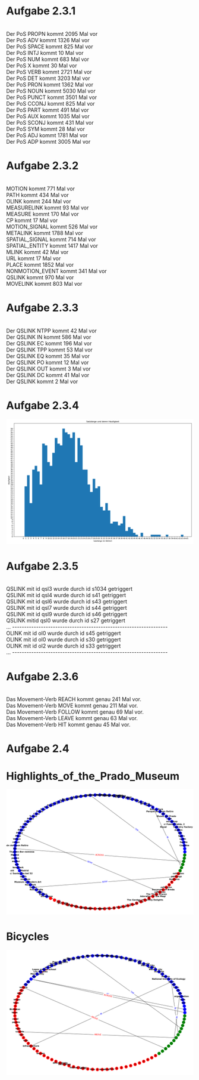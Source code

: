 # Aufgabe 2.3.1
<br>Der PoS PROPN kommt 2095 Mal vor<br>Der PoS ADV kommt 1326 Mal vor<br>Der PoS SPACE kommt 825 Mal vor<br>Der PoS INTJ kommt 10 Mal vor<br>Der PoS NUM kommt 683 Mal vor<br>Der PoS X kommt 30 Mal vor<br>Der PoS VERB kommt 2721 Mal vor<br>Der PoS DET kommt 3203 Mal vor<br>Der PoS PRON kommt 1362 Mal vor<br>Der PoS NOUN kommt 5030 Mal vor<br>Der PoS PUNCT kommt 3501 Mal vor<br>Der PoS CCONJ kommt 825 Mal vor<br>Der PoS PART kommt 491 Mal vor<br>Der PoS AUX kommt 1035 Mal vor<br>Der PoS SCONJ kommt 431 Mal vor<br>Der PoS SYM kommt 28 Mal vor<br>Der PoS ADJ kommt 1781 Mal vor<br>Der PoS ADP kommt 3005 Mal vor<br>

# Aufgabe 2.3.2
<br>MOTION kommt 771 Mal vor<br>PATH kommt 434 Mal vor<br>OLINK kommt 244 Mal vor<br>MEASURELINK kommt 93 Mal vor<br>MEASURE kommt 170 Mal vor<br>CP kommt 17 Mal vor<br>MOTION_SIGNAL kommt 526 Mal vor<br>METALINK kommt 1788 Mal vor<br>SPATIAL_SIGNAL kommt 714 Mal vor<br>SPATIAL_ENTITY kommt 1417 Mal vor<br>MLINK kommt 42 Mal vor<br>URL kommt 17 Mal vor<br>PLACE kommt 1852 Mal vor<br>NONMOTION_EVENT kommt 341 Mal vor<br>QSLINK kommt 970 Mal vor<br>MOVELINK kommt 803 Mal vor<br>

# Aufgabe 2.3.3
<br>Der QSLINK NTPP kommt 42 Mal vor<br>Der QSLINK IN kommt 586 Mal vor<br>Der QSLINK EC kommt 196 Mal vor<br>Der QSLINK TPP kommt 53 Mal vor<br>Der QSLINK EQ kommt 35 Mal vor<br>Der QSLINK PO kommt 12 Mal vor<br>Der QSLINK OUT kommt 3 Mal vor<br>Der QSLINK DC kommt 41 Mal vor<br>Der QSLINK  kommt 2 Mal vor<br>

# Aufgabe 2.3.4
![image](output.png)<br>

# Aufgabe 2.3.5
<br>QSLINK mit id qsl3 wurde durch id s1034 getriggert<br>QSLINK mit id qsl4 wurde durch id s41 getriggert<br>QSLINK mit id qsl6 wurde durch id s43 getriggert<br>QSLINK mit id qsl7 wurde durch id s44 getriggert<br>QSLINK mit id qsl9 wurde durch id s46 getriggert<br>QSLINK mitid qsl0 wurde durch id s27 getriggert<br>
...
-----------------------------------------------------------------<br>
OLINK mit id ol0 wurde durch id s45 getriggert<br>
OLINK mit id ol0 wurde durch id s30 getriggert<br>
OLINK mit id ol2 wurde durch id s33 getriggert<br>
...
-----------------------------------------------------------------<br>

# Aufgabe 2.3.6
<br>Das Movement-Verb REACH kommt genau 241 Mal vor.<br>Das Movement-Verb MOVE kommt genau 211 Mal vor.<br>Das Movement-Verb FOLLOW kommt genau 69 Mal vor.<br>Das Movement-Verb LEAVE kommt genau 63 Mal vor.<br>Das Movement-Verb HIT kommt genau 45 Mal vor.<br>

# Aufgabe 2.4
# Highlights_of_the_Prado_Museum
![image](Highlights_of_the_Prado_Museum.png)<br>
# Bicycles
![image](Bicycles.png)<br>